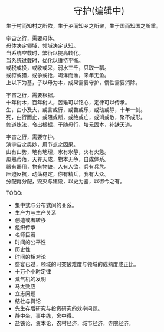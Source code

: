 <center><font size=5>守护(编辑中)</font></center>

生于村而知村之所依，生于乡而知乡之所聚，生于国而知国之所重。<br/>

宇宙之行，需要母体。<br/>
母体决定领域，领域决定认知。<br/>
当系统空载时，繁衍以提高转化。<br/>
当系统过载时，优化以维持平衡。<br/>
或税或换，或收或采，弱水三千，只取一瓢。<br/>
或狩或猎，或争或抢，竭泽而渔，来年无鱼。<br/>
上以下为基，子以母为本，成果需要守护，惰性需要消除。<br/>

宇宙之行，需要根据。<br/>
十年树木，百年树人，苦难可以铭心，定律可以传承。<br/>
生，由小及大，或言或行，或苦或乐，或动或静，十年一剑。<br/>
死，由行而止，或阻或断，或绝或亡，或消或散，聚不成形。<br/>
修道炼法，令出根据，子随母行，培元固本，补缺天道。<br/>

宇宙之行，需要守护。<br/>
演宇宙之奥妙，用节点之因果。<br/>
山有山势，地有地理，水有水静，火有火急。<br/>
瓜熟蒂落，天养天成，物本无争，自成体系。<br/>
器有器用，物有物缺，人有人欲，兵有兵危。<br/>
压迫反抗，动荡稳定，你有精兵，我有大众。<br/>
分配再分配，毁灭与建设，以史为鉴，以御今之有。<br/>

TODO: 
* 集中式与分布式间的关系。
* 生产力与生产关系
* 创造或者转移
* 组织传承
* 名师巨著
* 时间的公平性
* 历史性
* 时间的相对论
* 盛宴已过，领域的可突破难度与领域的成熟度成正比。
* 十万个小时定律
* 蒸气机的发明
* 马太效应
* 立志问题
* 结社与舆论
* 先生存后研究与投资研究的效率问题。
* 静中坐，事中练，舍中得。
* 盐铁论，资本论，农村经济，城市经济，寺院经济。
